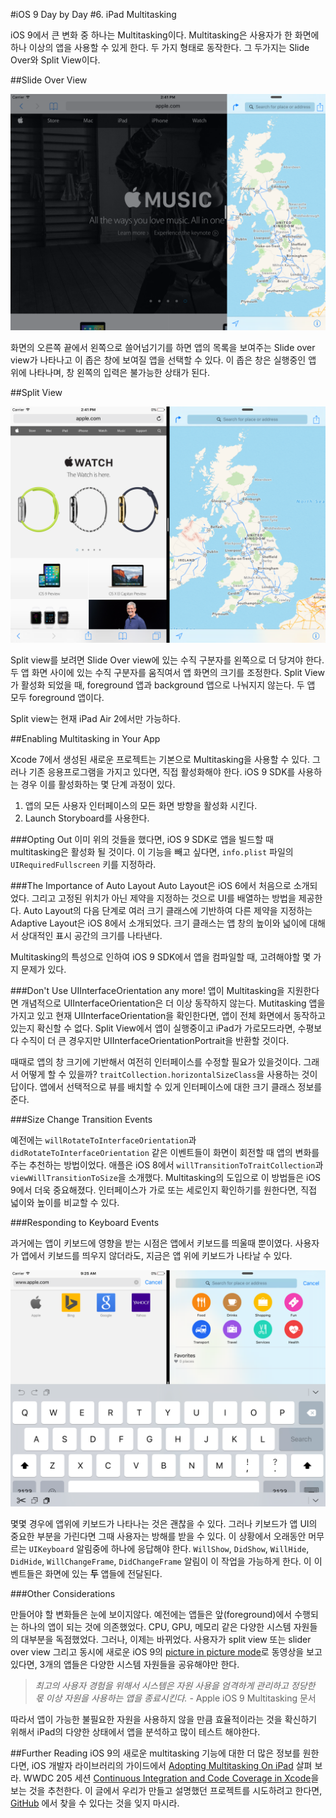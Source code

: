 #iOS 9 Day by Day
#6. iPad Multitasking

iOS 9에서 큰 변화 중 하나는 Multitasking이다. Multitasking은 사용자가 한 화면에 하나 이상의 앱을 사용할 수 있게 한다. 두 가지 형태로 동작한다. 그 두가지는 Slide Over와 Split View이다.

##Slide Over View

![The new iOS Slide Over View](images/slideOver.png)

화면의 오른쪽 끝에서 왼쪽으로 쓸어넘기기를 하면 앱의 목록을 보여주는 Slide over view가 나타나고 이 좁은 창에 보여질 앱을 선택할 수 있다. 이 좁은 창은 실행중인 앱 위에 나타나며, 창 왼쪽의 입력은 불가능한 상태가 된다.

##Split View

![The new iOS Split View](images/split.png)

Split view를 보려면 Slide Over view에 있는 수직 구분자를 왼쪽으로 더 당겨야 한다. 두 앱 화면 사이에 있는 수직 구분자를 움직여서 앱 화면의 크기를 조정한다. Split View가 활성화 되었을 때, foreground 앱과 background 앱으로 나눠지지 않는다. 두 앱 모두 foreground 앱이다.

Split view는 현재 iPad Air 2에서만 가능하다.

##Enabling Multitasking in Your App

Xcode 7에서 생성된 새로운 프로젝트는 기본으로 Multitasking을 사용할 수 있다. 그러나 기존 응용프로그램을 가지고 있다면, 직접 활성화해야 한다. iOS 9 SDK를 사용하는 경우 이를 활성화하는 몇 단계 과정이 있다.

1. 앱의 모든 사용자 인터페이스의 모든 화면 방향을 활성화 시킨다.
2. Launch Storyboard를 사용한다.

###Opting Out
이미 위의 것들을 했다면, iOS 9 SDK로 앱을 빌드할 때 multitasking은 활성화 될 것이다. 이 기능을 빼고 싶다면, `info.plist` 파일의 `UIRequiredFullscreen` 키를 지정하라.

###The Importance of Auto Layout
Auto Layout은 iOS 6에서 처음으로 소개되었다. 그리고 고정된 위치가 아닌 제약을 지정하는 것으로 UI를 배열하는 방법을 제공한다. Auto Layout의 다음 단계로 여러 크기 클래스에 기반하여 다른 제약을 지정하는 Adaptive Layout은 iOS 8에서 소개되었다. 크기 클래스는 앱 창의 높이와 넓이에 대해서 상대적인 표시 공간의 크기를 나타낸다. 

Multitasking의 특성으로 인하여 iOS 9 SDK에서 앱을 컴파일할 때, 고려해야할 몇 가지 문제가 있다. 

###Don't Use UIInterfaceOrientation any more!
앱이 Multitasking을 지원한다면 개념적으로 UIInterfaceOrientation은 더 이상 동작하지 않는다. Mutitasking 앱을 가지고 있고 현재 UIInterfaceOrientation을 확인한다면, 앱이 전체 화면에서 동작하고 있는지 확신할 수 없다. Split View에서 앱이 실행중이고 iPad가 가로모드라면, 수평보다 수직이 더 큰 경우지만 UIInterfaceOrientationPortrait을 반환할 것이다.

때때로 앱의 창 크기에 기반해서 여전히 인터페이스를 수정할 필요가 있을것이다. 그래서 어떻게 할 수 있을까? `traitCollection.horizontalSizeClass`을 사용하는 것이 답이다. 앱에서 선택적으로 뷰를 배치할 수 있게 인터페이스에 대한 크기 클래스 정보를 준다. 

###Size Change Transition Events

예전에는 `willRotateToInterfaceOrientation`과 `didRotateToInterfaceOrientation` 같은 이벤트들이 화면이 회전할 때 앱의 변화를 주는 추천하는 방법이었다. 애플은 iOS 8에서 `willTransitionToTraitCollection`과 `viewWillTransitionToSize`을 소개했다. Multitasking의 도입으로 이 방법들은 iOS 9에서 더욱 중요해졌다. 인터페이스가 가로 또는 세로인지 확인하기를 원한다면, 직접 넓이와 높이를 비교할 수 있다.

###Responding to Keyboard Events

과거에는 앱이 키보드에 영향을 받는 시점은 앱에서 키보드를 띄울때 뿐이였다. 사용자가 앱에서 키보드를 띄우지 않더라도, 지금은 앱 위에 키보드가 나타날 수 있다.

![The keyboard covering two apps in iOS 9](images/keyboard.png)

몇몇 경우에 앱위에 키보드가 나타나는 것은 괜찮을 수 있다. 그러나 키보드가 앱 UI의 중요한 부분을 가린다면 그때 사용자는 방해를 받을 수 있다. 이 상황에서 오래동안 머무르는 `UIKeyboard` 알림중에 하나에 응답해야 한다. `WillShow`, `DidShow`, `WillHide`, `DidHide`, `WillChangeFrame`, `DidChangeFrame` 알림이 이 작업을 가능하게 한다. 이 이벤트들은 화면에 있는 **두** 앱들에 전달된다.

###Other Considerations

만들어야 할 변화들은 눈에 보이지않다. 예전에는 앱들은 앞(foreground)에서 수행되는 하나의 앱이 되는 것에 의존했었다. CPU, GPU, 메모리 같은 다양한 시스템 자원들의 대부분을 독점했었다. 그러나, 이제는 바뀌었다. 사용자가 split view 또는 slider over view 그리고 동시에 새로운 iOS 9의 [picture in picture mode](https://developer.apple.com/library/prerelease/ios/documentation/WindowsViews/Conceptual/AdoptingMultitaskingOniPad/QuickStartForPictureInPicture.html)로 동영상을 보고 있다면, 3개의 앱들은 다양한 시스템 자원들을 공유해야만 한다.

> *최고의 사용자 경험을 위해서 시스템은 자원 사용을 엄격하게 관리하고 정당한 몫 이상 자원을 사용하는 앱을 종료시킨다.* - Apple iOS 9 Multitasking 문서

따라서 앱이 가능한 불필요한 자원을 사용하지 않을 만큼 효율적이라는 것을 확신하기 위해서 iPad의 다양한 상태에서 앱을 분석하고 많이 테스트 해야한다.

##Further Reading
iOS 9의 새로운 multitasking 기능에 대한 더 많은 정보를 원한다면, iOS 개발자 라이브러리의 가이드에서 [Adopting Multitasking On iPad](https://developer.apple.com/library/prerelease/ios/documentation/WindowsViews/Conceptual/AdoptingMultitaskingOniPad/index.html) 살펴 보라. WWDC 205 세션 [Continuous Integration and Code Coverage in Xcode](https://developer.apple.com/videos/wwdc/2015/?id=410)을 보는 것을 추천한다. 이 글에서 우리가 만들고 설명했던 프로젝트를 시도하려고 한다면, [GitHub](https://github.com/shinobicontrols/iOS9-day-by-day/tree/master/05-CodeCoverage) 에서  찾을 수 있다는 것을 잊지 마시라.
